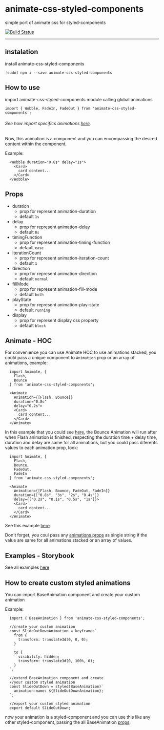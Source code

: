 # animate-css-styled-components

simple port of animate css for styled-components

[![Build Status](https://travis-ci.org/dielduarte/animate-css-styled-components.svg?branch=master)](https://travis-ci.org/dielduarte/animate-css-styled-components)

----------

## instalation

install animate-css-styled-components

```
[sudo] npm i --save animate-css-styled-components
```

## How to use

import animate-css-styled-components module calling global animations

```
import { Wobble, FadeIn, FadeOut } from 'animate-css-styled-components';
```

###### See how import specifics animations [here](https://github.com/dielduarte/animate-css-styled-components/tree/master/docs/specific-animations).

Now, this animation is a component and you can encompassing the desired content within the component.

Example:

```
  <Wobble duration="0.8s" delay="1s">
    <Card>
      card content...
    </Card>
  </Wobble>
```

## Props

 - duration
	 - prop for represent animation-duration
	 - default `1s`
 - delay
	 - prop for represent animation-delay
	 - default `0s`
 - timingFunction
	 - prop for represent  animation-timing-function
	 - default `ease`
 - iterationCount
	 - prop for represent animation-iteration-count
	 - default `1`
 - direction
	 - prop for represent animation-direction
	 - default `normal`
 - fillMode
	 - prop for represent animation-fill-mode
	 - default `both`
 - playState
	 - prop for represent animation-play-state
	 - default `running`
 - display
	 - prop for represent display css property
	 - default `block`

## Animate - HOC

For convenience you can use Animate HOC to use animations stacked, you could pass a unique component to `Animation` prop or an array of animations, example:

```
  import Animate, {
    Flash,
    Bounce
  } from 'animate-css-styled-components';

  <Animate 
    Animation={[Flash, Bounce]} 
    duration="0.8s" 
    delay="0.2s">
    <Card>
      card content...
    </Card>
  </Animate>
```
In this example that you could see [here](https://dielduarte.github.io/animate-css-styled-components/?selectedKind=Animate%20%28HOC%29&selectedStory=Multiple%20Animations&full=0&down=1&left=1&panelRight=0&downPanel=kadirahq%2Fstorybook-addon-actions%2Factions-panel), the Bounce Animation will run after when Flash animation is finished, respecting the duration time + delay time, duration and delay are same for all animations, but you could pass diferents values to each animation prop, look:

```
  import Animate, {
    Flash,
    Bounce,
    FadeOut,
    FadeIn
  } from 'animate-css-styled-components';

  <Animate 
    Animation={[Flash, Bounce, FadeOut, FadeIn]}
    duration={["0.8s", "3s", "2s", "0.4s"]}
    delay={["0.2s", "0.1s", "0.5s", "1s"]}>
    <Card>
      card content...
    </Card>
  </Animate>

```

See this example [here](https://dielduarte.github.io/animate-css-styled-components/?selectedKind=Animate%20%28HOC%29&selectedStory=Multiple%20Animations%20with%20diferent%20times%20and%20delays&full=0&down=1&left=1&panelRight=0&downPanel=kadirahq%2Fstorybook-addon-actions%2Factions-panel)

Don't forget, you coul pass any [animations props](https://github.com/dielduarte/animate-css-styled-components#props) as single string if the value are same for all animations stacked or an array of values.

## Examples - Storybook

See all examples [here](https://dielduarte.github.io/animate-css-styled-components/)

## How to create custom styled animations

You can import BaseAnimation component and create your custom animation

Example:

```
  import { BaseAnimation } from 'animate-css-styled-components';

  //create your custom animation
  const SlideOutDownAnimation = keyframes`
    from {
      transform: translate3d(0, 0, 0);
    }

    to {
      visibility: hidden;
      transform: translate3d(0, 100%, 0);
    }
  `;

  //extend BaseAnimation component and create
  //your custom styled animation
  const SlideOutDown = styled(BaseAnimation)`
    animation-name: ${SlideOutDownAnimation};
  `;

  //export your custom styled animation  
  export default SlideOutDown;
```

now your animation is a styled-component and you can use this like any other styled-component,
passing the all BaseAnimation [props](https://github.com/dielduarte/animate-css-styled-components#props).
